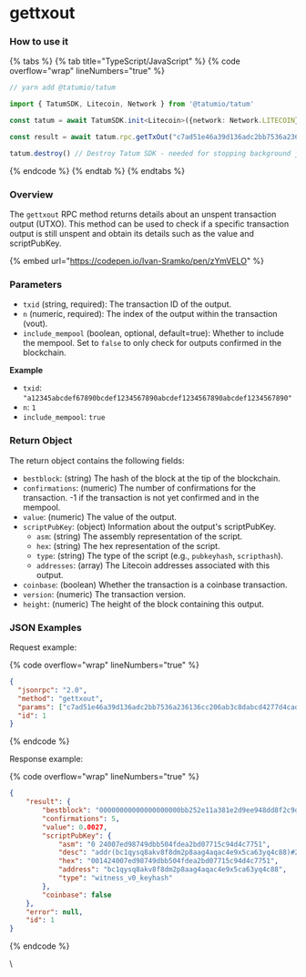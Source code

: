 # gettxout

### How to use it

{% tabs %}
{% tab title="TypeScript/JavaScript" %}
{% code overflow="wrap" lineNumbers="true" %}
```typescript
// yarn add @tatumio/tatum

import { TatumSDK, Litecoin, Network } from '@tatumio/tatum'

const tatum = await TatumSDK.init<Litecoin>({network: Network.LITECOIN})

const result = await tatum.rpc.getTxOut("c7ad51e46a39d136adc2bb7536a236136cc206ab3c8dabcd4277d4cadcf674f2", 1)

tatum.destroy() // Destroy Tatum SDK - needed for stopping background jobs
```
{% endcode %}
{% endtab %}
{% endtabs %}

### Overview

The `gettxout` RPC method returns details about an unspent transaction output (UTXO). This method can be used to check if a specific transaction output is still unspent and obtain its details such as the value and scriptPubKey.

{% embed url="https://codepen.io/Ivan-Sramko/pen/zYmVELO" %}

### Parameters

* `txid` (string, required): The transaction ID of the output.
* `n` (numeric, required): The index of the output within the transaction (vout).
* `include_mempool` (boolean, optional, default=true): Whether to include the mempool. Set to `false` to only check for outputs confirmed in the blockchain.

**Example**

* `txid`: `"a12345abcdef67890bcdef1234567890abcdef1234567890abcdef1234567890"`
* `n`: `1`
* `include_mempool`: `true`

### Return Object

The return object contains the following fields:

* `bestblock`: (string) The hash of the block at the tip of the blockchain.
* `confirmations`: (numeric) The number of confirmations for the transaction. -1 if the transaction is not yet confirmed and in the mempool.
* `value`: (numeric) The value of the output.
* `scriptPubKey`: (object) Information about the output's scriptPubKey.
  * `asm`: (string) The assembly representation of the script.
  * `hex`: (string) The hex representation of the script.
  * `type`: (string) The type of the script (e.g., `pubkeyhash`, `scripthash`).
  * `addresses`: (array) The Litecoin addresses associated with this output.
* `coinbase`: (boolean) Whether the transaction is a coinbase transaction.
* `version`: (numeric) The transaction version.
* `height`: (numeric) The height of the block containing this output.

### JSON Examples

Request example:

{% code overflow="wrap" lineNumbers="true" %}
```json
{
  "jsonrpc": "2.0",
  "method": "gettxout",
  "params": ["c7ad51e46a39d136adc2bb7536a236136cc206ab3c8dabcd4277d4cadcf674f2", 1],
  "id": 1
}
```
{% endcode %}

Response example:

{% code overflow="wrap" lineNumbers="true" %}
```json
{
    "result": {
        "bestblock": "00000000000000000000bb252e11a381e2d9ee948dd8f2c9df9b7cb41adc40b2",
        "confirmations": 5,
        "value": 0.0027,
        "scriptPubKey": {
            "asm": "0 24007ed98749dbb504fdea2bd07715c94d4c7751",
            "desc": "addr(bc1qysq8akv8f8dm2p8aag4aqac4e9x5ca63yq4c88)#2wxgfkqe",
            "hex": "001424007ed98749dbb504fdea2bd07715c94d4c7751",
            "address": "bc1qysq8akv8f8dm2p8aag4aqac4e9x5ca63yq4c88",
            "type": "witness_v0_keyhash"
        },
        "coinbase": false
    },
    "error": null,
    "id": 1
}
```
{% endcode %}

\

